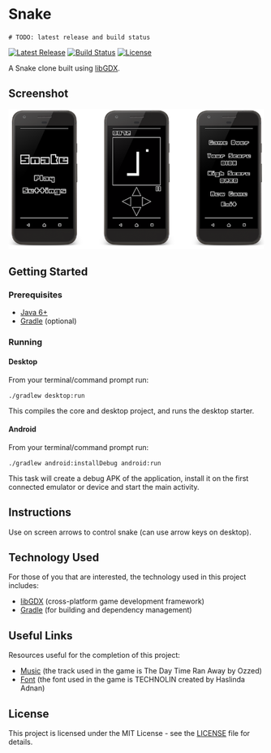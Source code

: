 # Snake



`# TODO: latest release and build status`

[![Latest Release](https://img.shields.io/github/release/vanillaSlice/Snake.svg)](https://github.com/vanillaSlice/Snake/releases/latest)
[![Build Status](https://img.shields.io/travis/com/vanillaSlice/Snake/master.svg)](https://travis-ci.com/vanillaSlice/Snake)
[![License](https://img.shields.io/badge/license-MIT-green)](LICENSE)

A Snake clone built using [libGDX](https://libgdx.badlogicgames.com/).

## Screenshot

![Screenshot](./images/screenshot-1.png)

## Getting Started

### Prerequisites

* [Java 6+](https://www.oracle.com/technetwork/java/javase/overview/java8-2100321.html)
* [Gradle](https://gradle.org) (optional)

### Running

#### Desktop

From your terminal/command prompt run:

```
./gradlew desktop:run
```

This compiles the core and desktop project, and runs the desktop starter.

#### Android

From your terminal/command prompt run:

```
./gradlew android:installDebug android:run
```

This task will create a debug APK of the application, install it on the first connected emulator or device and start
the main activity.

## Instructions

Use on screen arrows to control snake (can use arrow keys on desktop).

## Technology Used

For those of you that are interested, the technology used in this project includes:

* [libGDX](https://libgdx.badlogicgames.com/) (cross-platform game development framework)
* [Gradle](https://gradle.org) (for building and dependency management)

## Useful Links

Resources useful for the completion of this project:

* [Music](http://ozzed.net/) (the track used in the game is The Day Time Ran Away by Ozzed)
* [Font](http://www.dafont.com/technolin.font) (the font used in the game is TECHNOLIN created by Haslinda Adnan)

## License

This project is licensed under the MIT License - see the [LICENSE](LICENSE) file for details.
